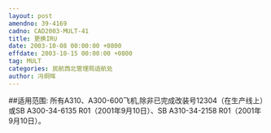 ```yaml
---
layout: post
amendno: 39-4169
cadno: CAD2003-MULT-41
title: 更换IRU
date: 2003-10-08 00:00:00 +0800
effdate: 2003-10-15 00:00:00 +0800
tag: MULT
categories: 民航西北管理局适航处
author: 冯炯晖
---
```


##适用范围:
所有A310、A300-600飞机,除非已完成改装号12304（在生产线上）或SB A300-34-6135 R01（2001年9月10日）、SB A310-34-2158 R01（2001年9月10日）。

